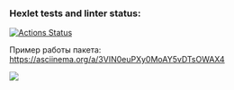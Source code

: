### Hexlet tests and linter status:
[![Actions Status](https://github.com/Vitmann/php-project-48/workflows/hexlet-check/badge.svg)](https://github.com/Vitmann/php-project-48/actions)

Пример работы пакета:
https://asciinema.org/a/3VIN0euPXy0MoAY5vDTsOWAX4


<a href="https://codeclimate.com/github/Vitmann/php-project-48/maintainability"><img src="https://api.codeclimate.com/v1/badges/9f17eef4835e1994bb6a/maintainability" /></a>



